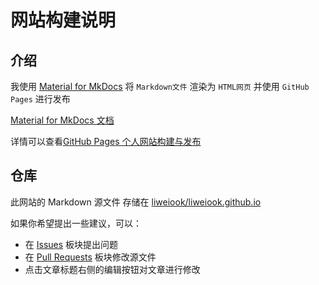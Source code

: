 # 网站构建说明

## 介绍

我使用 [Material for MkDocs](https://github.com/squidfunk/mkdocs-material) 将 `Markdown文件` 渲染为 `HTML网页` 并使用 `GitHub Pages` 进行发布

[Material for MkDocs 文档](https://squidfunk.github.io/mkdocs-material/)

详情可以查看[GitHub Pages 个人网站构建与发布](https://www.bilibili.com/video/BV1hL4y1w72r)

## 仓库

此网站的 Markdown 源文件 存储在 [liweiook/liweiook.github.io](https://github.com/liweiook/liweiook.github.io)

如果你希望提出一些建议，可以：

- 在 [Issues](https://github.com/liweiook/liweiook.github.io/issues) 板块提出问题
- 在 [Pull Requests](https://github.com/liweiook/liweiook.github.io/pulls) 板块修改源文件
- 点击文章标题右侧的编辑按钮对文章进行修改
